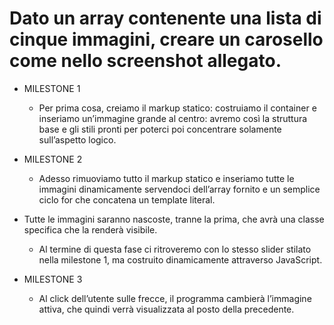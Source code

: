 # Dato un array contenente una lista di cinque immagini, creare un carosello come nello screenshot allegato.

- MILESTONE 1
    - Per prima cosa, creiamo il markup statico: costruiamo il container e inseriamo un’immagine grande al centro: avremo così la struttura base e gli stili pronti per poterci poi concentrare solamente sull’aspetto logico.
    
- MILESTONE 2
    - Adesso rimuoviamo tutto il markup statico e inseriamo tutte le immagini dinamicamente servendoci dell’array fornito e un semplice ciclo for che concatena un template literal.
- Tutte le immagini saranno nascoste, tranne la prima, che avrà una classe specifica che la renderà visibile.
    - Al termine di questa fase ci ritroveremo con lo stesso slider stilato nella milestone 1, ma costruito dinamicamente attraverso JavaScript.
- MILESTONE 3
    - Al click dell’utente sulle frecce, il programma cambierà l’immagine attiva, che quindi verrà visualizzata al posto della precedente.
